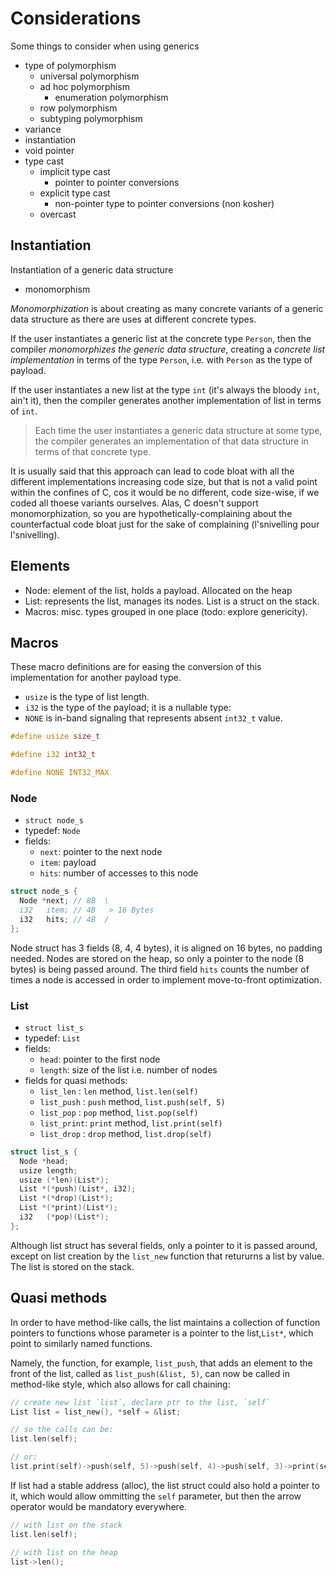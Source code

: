 # Considerations

Some things to consider when using generics
- type of polymorphism
  - universal polymorphism
  - ad hoc polymorphism
    - enumeration polymorphism
  - row polymorphism
  - subtyping polymorphism
- variance
- instantiation
- void pointer
- type cast
  - implicit type cast
    - pointer to pointer conversions
  - explicit type cast
    - non-pointer type to pointer conversions (non kosher)
  - overcast



## Instantiation

Instantiation of a generic data structure
- monomorphism

*Monomorphization* is about creating as many concrete variants of a generic data structure as there are uses at different concrete types. 

If the user instantiates a generic list at the concrete type `Person`, then the compiler *monomorphizes the generic data structure*, creating a *concrete list implementation* in terms of the type `Person`, i.e. with `Person` as the type of payload. 

If the user instantiates a new list at the type `int` (it's always the bloody `int`, ain't it), then the compiler generates another implementation of list in terms of `int`.

>Each time the user instantiates a generic data structure at some type, the compiler generates an implementation of that data structure in terms of that concrete type.

It is usually said that this approach can lead to code bloat with all the different implementations increasing code size, but that is not a valid point within the confines of C, cos it would be no different, code size-wise, if we coded all thoese variants ourselves. Alas, C doesn't support monomorphization, so you are hypothetically-complaining about the counterfactual code bloat just for the sake of complaining (l'snivelling pour l'snivelling).



## Elements

- Node: element of the list, holds a payload. Allocated on the heap
- List: represents the list, manages its nodes. List is a struct on the stack.
- Macros: misc. types grouped in one place (todo: explore genericity).

## Macros

These macro definitions are for easing the conversion of this implementation for another payload type.

- `usize` is the type of list length.
- `i32` is the type of the payload; it is a nullable type:
- `NONE` is in-band signaling that represents absent `int32_t` value.

```c
#define usize size_t

#define i32 int32_t

#define NONE INT32_MAX
```



### Node

- `struct node_s`
- typedef: `Node`
- fields:
  - `next`: pointer to the next node
  - `item`: payload
  - `hits`: number of accesses to this node

```c
struct node_s {
  Node *next; // 8B  \
  i32   item; // 4B   > 16 Bytes
  i32   hits; // 4B  /
};
```

Node struct has 3 fields (8, 4, 4 bytes), it is aligned on 16 bytes, no padding needed. Nodes are stored on the heap, so only a pointer to the node (8 bytes) is being passed around. The third field `hits` counts the number of times a node is accessed in order to implement move-to-front optimization.



### List

- `struct list_s`
- typedef: `List`
- fields:
  - `head`: pointer to the first node
  - `length`: size of the list i.e. number of nodes
- fields for quasi methods:
  - `list_len`  : `len` method, `list.len(self)`
  - `list_push` : `push` method, `list.push(self, 5)`
  - `list_pop`  : `pop` method, `list.pop(self)`
  - `list_print`: `print` method, `list.print(self)`
  - `list_drop` : `drop` method, `list.drop(self)`


```c
struct list_s {
  Node *head;
  usize length;
  usize (*len)(List*);
  List *(*push)(List*, i32);
  List *(*drop)(List*);
  List *(*print)(List*);
  i32   (*pop)(List*);
};
```

Although list struct has several fields, only a pointer to it is passed around, except on list creation by the `list_new` function that retururns a list by value. The list is stored on the stack.


## Quasi methods

In order to have method-like calls, the list maintains a collection of function pointers to functions whose parameter is a pointer to the list,`List*`, which point to similarly named functions.

Namely, the function, for example, `list_push`, that adds an element to the front of the list, called as `list_push(&list, 5)`, can now be called in method-like style, which also allows for call chaining:

```c
// create new list `list`, declare ptr to the list, `self`
List list = list_new(), *self = &list;

// so the calls can be:
list.len(self);

// or:
list.print(self)->push(self, 5)->push(self, 4)->push(self, 3)->print(self);
```

If list had a stable address (alloc), the list struct could also hold a pointer to it, which would allow ommitting the `self` parameter, but then the arrow operator would be mandatory everywhere.

```c
// with list on the stack
list.len(self);

// with list on the heap
list->len();
```
